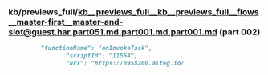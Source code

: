 ### kb/previews_full/kb__previews_full__kb__previews_full__flows__master-first__master-and-slot@guest.har.part051.md.part001.md.part001.md (part 002)

```md
         "functionName": "onInvokeTask",
                "scriptId": "11564",
                "url": "https://n958200.alteg.io/
```

```
